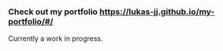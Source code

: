 ### Check out my portfolio https://lukas-jj.github.io/my-portfolio/#/ 


Currently a work in progress.
